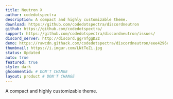 ```yaml
---
title: Neutron X
author: codedotspectra
description: A compact and highly customizable theme.
download: https://github.com/codedotspectra/discordneutron
github: https://github.com/codedotspectra/
support: https://github.com/codedotspectra/discordneutron/issues/
discord_server: http://discord.gg/nfggDZz
demo: https://rawcdn.githack.com/codedotspectra/discordneutron/eee4296ef31a52c6584bdabe4694671171207f74/neutronX.theme.css
thumbnail: https://i.imgur.com/LNtTeZi.jpg
status: Updated
auto: true
featured: true
style: dark
ghcommentid: # DON'T CHANGE
layout: product # DON'T CHANGE
---
```

A compact and highly customizable theme.